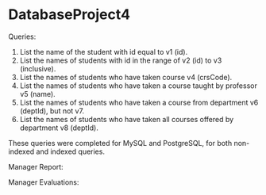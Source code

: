 # DatabaseProject4

Queries:

1. List the name of the student with id equal to v1 (id).
2. List the names of students with id in the range of v2 (id) to v3 (inclusive).
3. List the names of students who have taken course v4 (crsCode).
4. List the names of students who have taken a course taught by professor v5 (name).
5. List the names of students who have taken a course from department v6 (deptId), but not v7.
6. List the names of students who have taken all courses offered by department v8 (deptId).

These queries were completed for MySQL and PostgreSQL, for both non-indexed and indexed queries.

Manager Report:


Manager Evaluations:

